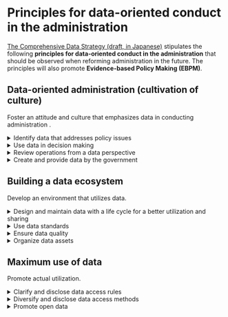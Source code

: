# Principles for data-oriented conduct in the administration
[The Comprehensive Data Strategy (draft, in Japanese)](https://www.kantei.go.jp/jp/singi/it2/dgov/data_strategy_tf/dai7/siryou8-2.pdf)
stipulates the following **principles for data-oriented conduct in the administration**
that should be observed when reforming administration in the future.
The principles will also promote **Evidence-based Policy Making (EBPM)**.

## Data-oriented administration (cultivation of culture)
Foster an attitude and culture that emphasizes data in conducting administration .
<details><summary>Identify data that addresses policy issues</summary>
Clarify and excavate data to clarify policy issues.
</details>
<details><summary>Use data in decision making</summary>
Make objective decisions based on data. 
In addition, we will monitor and verify policies based on data, 
which will lead to policy improvement.
</details>
<details><summary>Review operations from a data perspective</summary>
A drastic review of the work done on paper, etc. from the perspective of data.
</details>
<details><summary>Create and provide data by the government</summary>
Actively prepare data that contributes to society and disclose it to the extent necessary.
</details>

## Building a data ecosystem
Develop an environment that utilizes data.
<details><summary>Design and maintain data with a life cycle
for a better utilization and sharing</summary>
Design to enable data utilization, sharing, and external collaboration, and prepare data that is easy to use later.
</details>
<details><summary>Use data standards</summary>
Use standards as much as possible for data.
</details>
<details><summary>Ensure data quality</summary>
Ensure data quality by performing input, intermediate processing, and verification that are unlikely to contain data errors.
</details>
<details><summary>Organize data assets</summary>
Organize the data assets owned by a organization so that it can draw out the value of that data.
</details>

## Maximum use of data
Promote actual utilization.
<details><summary>Clarify and disclose data access rules</summary>
Clarify and publish rules to make data easier to access.
</details>
<details><summary>Diversify and disclose data access methods</summary>
Diversify data access methods so that they can be used in various ways.
</details>
<details><summary>Promote open data</summary>
In principle, data should be open where possible, to bring out the value of the data.
</details>
